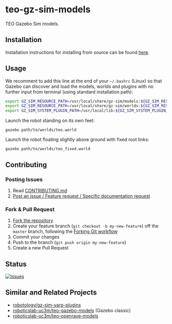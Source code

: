 # teo-gz-sim-models
TEO Gazebo Sim models.

## Installation

Installation instructions for installing from source can be found [here](doc/teo-gz-sim-models-install.md).

## Usage

We recomment to add this line at the end of your `~/.bashrc` (Linux) so that Gazebo can discover and load the models, worlds and plugins with no further input from terminal (using standard installation path):

```bash
export GZ_SIM_RESOURCE_PATH=/usr/local/share/gz-sim/models:${GZ_SIM_RESOURCE_PATH}
export GZ_SIM_RESOURCE_PATH=/usr/local/share/gz-sim/worlds:${GZ_SIM_RESOURCE_PATH}
export GZ_SIM_SYSTEM_PLUGIN_PATH=/usr/local/lib:${GZ_SIM_SYSTEM_PLUGIN_PATH}
```

Launch the robot standing on its own feet:

```
gazebo path/to/worlds/teo.world
```

Launch the robot floating slightly above ground with fixed root links:

```
gazebo path/to/worlds/teo_fixed.world
```

## Contributing

### Posting Issues

1. Read [CONTRIBUTING.md](CONTRIBUTING.md)
2. [Post an issue / Feature request / Specific documentation request](https://github.com/roboticslab-uc3m/teo-gz-sim-models/issues)

### Fork & Pull Request

1. [Fork the repository](https://github.com/roboticslab-uc3m/teo-gz-sim-models/fork)
2. Create your feature branch (`git checkout -b my-new-feature`) off the `master` branch, following the [Forking Git workflow](https://www.atlassian.com/git/tutorials/comparing-workflows/forking-workflow)
3. Commit your changes
4. Push to the branch (`git push origin my-new-feature`)
5. Create a new Pull Request

## Status

[![Issues](https://img.shields.io/github/issues/roboticslab-uc3m/teo-gz-sim-models.svg?label=Issues)](https://github.com/roboticslab-uc3m/teo-gz-sim-models/issues)

## Similar and Related Projects

- [robotology/gz-sim-yarp-plugins](https://github.com/robotology/gz-sim-yarp-plugins)
- [roboticslab-uc3m/teo-gazebo-models](https://github.com/roboticslab-uc3m/teo-gazebo-models) (Gazebo classic)
- [roboticslab-uc3m/teo-openrave-models](https://github.com/roboticslab-uc3m/teo-openrave-models)

